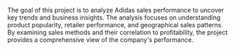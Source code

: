 The goal of this project is to analyze Adidas sales performance to uncover key trends and business insights. The analysis focuses on understanding product popularity, retailer performance, and geographical sales patterns. By examining sales methods and their correlation to profitability, the project provides a comprehensive view of the company's performance.

